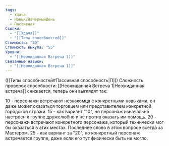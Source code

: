 ```yaml
---
tags:
  - Удача
  - Навык/НаЧерныйДень
  - Пассивная
Ссылки:
  - "[[Удача]]"
  - "[[Типы способностей]]"
Стоимость: "30"
Стоимость выкупа: "55"
Уровни:
  - "[[Неожиданная Встреча 1]]"
Связанные навыки:
  - "[[Неожиданная Встреча 1]]"
---
```

([[Типы способностей#Пассивная способность|П]]) Сложность проверок способности: [[Неожиданная Встреча 1|Неожиданная встреча]] снижается, теперь они выглядят так:

10 - персонажи встречают незнакомца с конкретными навыками, он даже может оказаться торговцем или представителем конкретной городской стражи. 
15 - как вариант "10", но персонаж изначально настроен к группе дружелюбно и не против оказать им помощь. 
20 - персонажи встречают конкретного персонажа, который технически мог бы оказаться в этих местах. Последнее слово в этом вопросе всегда за Мастером. 
25 - как вариант за "20", но конкретный персонаж встречается группе, даже если его тут физически быть не могло. 
